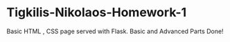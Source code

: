 # Tigkilis-Nikolaos-Homework-1
Basic HTML , CSS page served with Flask.
Basic and Advanced Parts Done!

